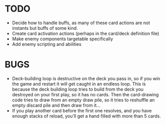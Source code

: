 # TODO

- Decide how to handle buffs, as many of these card actions are not instants but buffs of some kind.
- Create card activation actions (perhaps in the card/deck definition file)
- Make enemy components targetable specifically
- Add enemy scripting and abilities

# BUGS

- Deck-building loop is destructive on the deck you pass in, so if you win the game and restart it will get caught in an endless loop. This is because the deck building loop tries to build from the deck you destroyed on your first play, so it has no cards. Then the card-drawing code tries to draw from an empty draw pile, so it tries to reshuffle an empty discard pile and then draw from it...
- If you play another card before the first one resolves, and you have enough stacks of reload, you'll get a hand filled with more than 5 cards.